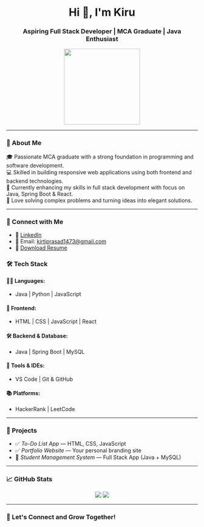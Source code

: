<h1 align="center">Hi 👋, I'm Kiru</h1>
<h3 align="center">Aspiring Full Stack Developer | MCA Graduate | Java Enthusiast</h3>

<p align="center">
  <img src=""D:\Kirti's Portfolio\pic.jpg"" width="200"/>
</p>

---

### 🚀 About Me

🎓 Passionate MCA graduate with a strong foundation in programming and software development.  
💻 Skilled in building responsive web applications using both frontend and backend technologies.  
🔧 Currently enhancing my skills in full stack development with focus on Java, Spring Boot & React.  
🧠 Love solving complex problems and turning ideas into elegant solutions.

---

### 💼 Connect with Me

- 🔗 [LinkedIn](https://www.linkedin.com/in/kirti-prasad-62a831302?utm_source=share&utm_campaign=share_via&utm_content=profile&utm_medium=android_app)
- 📧 Email: kirtiprasad1473@gmail.com
- 📄 [Download Resume]("D:\Kirti_resume.pdf")


### 🛠 Tech Stack

#### 🧑‍💻 Languages:
- Java | Python | JavaScript

#### 🎨 Frontend:
- HTML | CSS | JavaScript | React

#### 🛠 Backend & Database:
- Java | Spring Boot | MySQL

#### 🧰 Tools & IDEs:
- VS Code | Git & GitHub

#### 📚 Platforms:
- HackerRank | LeetCode

---

### 📂 Projects

- ✅ *To-Do List App* — HTML, CSS, JavaScript
- ✅ *Portfolio Website* — Your personal branding site
- 🚧 *Student Management System* — Full Stack App (Java + MySQL)

---

### 📈 GitHub Stats

<p align="center">
  <img src="https://github-readme-stats.vercel.app/api?username=kirtiprasad2&show_icons=true&theme=react" />
  <img src="https://github-readme-streak-stats.herokuapp.com/?user=kirtiprasad2&theme=react" />
</p>

---

### 🤝 Let's Connect and Grow Together!
